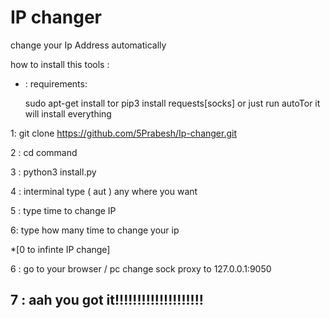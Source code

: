 # IP changer
change your Ip Address automatically  


how to install this tools :

* : requirements:

  sudo apt-get install tor
  pip3 install requests[socks]
  or just run autoTor it will install everything

1: git clone https://github.com/5Prabesh/Ip-changer.git

2 : cd command

3 : python3 install.py

4 : interminal type ( aut ) any where you want
  
5 : type time to change IP

6: type how many time to change your ip 

*[0 to infinte IP change]

6 : go to your browser / pc  change sock proxy to 127.0.0.1:9050

7 : aah you got it!!!!!!!!!!!!!!!!!!!!
----------------------------------------------------------
